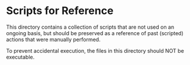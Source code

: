 # Scripts for Reference

This directory contains a collection of scripts that are not used on an ongoing basis,
but should be preserved as a reference of past (scripted) actions that were manually performed.

To prevent accidental execution, the files in this directory should NOT be executable.

